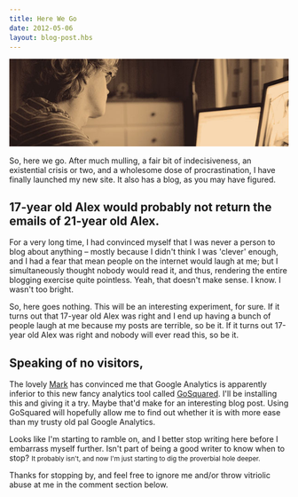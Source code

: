 ```yaml
---
title: Here We Go
date: 2012-05-06
layout: blog-post.hbs
---
```


![](/assets/images/cover_1.jpg)
<p>So, here we go. After much mulling, a fair bit of indecisiveness, an existential crisis or two, and a wholesome dose of procrastination, I have finally launched my new site. It also has a blog, as you may have figured.</p>

<h2>17-year old Alex would probably not return the emails of 21-year old Alex.</h2>
<p>For a very long time, I had convinced myself that I was never a person to blog about anything – mostly because I didn't think I was 'clever' enough, and I had a fear that mean people on the internet would laugh at me; but I simultaneously thought nobody would read it, and thus, rendering the entire blogging exercise quite pointless. Yeah, that doesn't make sense. I know. I wasn't too bright.</p>
<p>So, here goes nothing. This will be an interesting experiment, for sure. If it turns out that 17-year old Alex was right and I end up having a bunch of people laugh at me because my posts are terrible, so be it. If it turns out 17-year old Alex was right and nobody will ever read this, so be it.</p>
<h2>Speaking of no visitors,</h2>
The lovely <a href="http://markjs.net">Mark</a> has convinced me that Google Analytics is apparently inferior to this new fancy analytics tool called <a href="http://gosquared.com">GoSquared</a>. I'll be installing this and giving it a try. Maybe that'd make for an interesting blog post. Using GoSquared will hopefully allow me to find out whether it is with more ease than my trusty old pal Google Analytics.<p></p>

<p>Looks like I'm starting to ramble on, and I better stop writing here before I embarrass myself further. Isn't part of being a good writer to know when to stop? <small>It probably isn't, and now I'm just starting to dig the proverbial hole deeper.</small></p>
<p>Thanks for stopping by, and feel free to ignore me and/or throw vitriolic abuse at me in the comment section below.</p>
